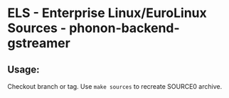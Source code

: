 # ELS - Enterprise Linux/EuroLinux Sources - phonon-backend-gstreamer
 
## Usage:
  Checkout branch or tag. Use `make sources` to recreate  SOURCE0 archive.
